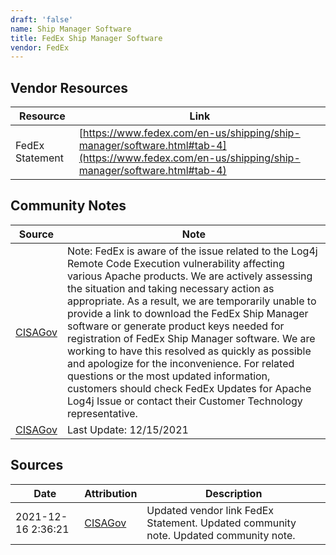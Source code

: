 ```yaml
---
draft: 'false'
name: Ship Manager Software
title: FedEx Ship Manager Software
vendor: FedEx
---
```


## Vendor Resources
| Resource | Link |
| --- | --- |
| FedEx Statement | [https://www.fedex.com/en-us/shipping/ship-manager/software.html#tab-4](https://www.fedex.com/en-us/shipping/ship-manager/software.html#tab-4) |


## Community Notes
| Source | Note |
| --- | --- |
| [CISAGov](https://raw.githubusercontent.com/cisagov/log4j-affected-db/develop/README.md) | Note: FedEx is aware of the issue related to the Log4j Remote Code Execution vulnerability affecting various Apache products. We are actively assessing the situation and taking necessary action as appropriate. As a result, we are temporarily unable to provide a link to download the FedEx Ship Manager software or generate product keys needed for registration of FedEx Ship Manager software. We are working to have this resolved as quickly as possible and apologize for the inconvenience. For related questions or the most updated information, customers should check FedEx Updates for Apache Log4j Issue or contact their Customer Technology representative. |
| [CISAGov](https://raw.githubusercontent.com/cisagov/log4j-affected-db/develop/README.md) | Last Update: 12/15/2021 |

## Sources
| Date | Attribution | Description |
| --- | --- | --- |
| 2021-12-16 2:36:21 | [CISAGov](https://raw.githubusercontent.com/cisagov/log4j-affected-db/develop/README.md) | Updated vendor link FedEx Statement. Updated community note. Updated community note.  |
